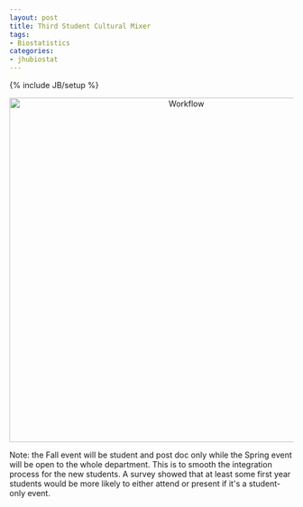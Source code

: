 ```yaml
---
layout: post
title: Third Student Cultural Mixer
tags:
- Biostatistics
categories:
- jhubiostat
---
```

{% include JB/setup %}


<center>
<a href="http://lcolladotor.github.io/figs/2013-11-20-StudentMixer3/ad-03_v1.png"><img src="http://lcolladotor.github.io/figs/2013-11-20-StudentMixer3/ad-03_v1.png" alt="Workflow" style="width: 612px;"/></a>
</center>


Note: the Fall event will be student and post doc only while the Spring event will be open to the whole department. This is to smooth the integration process for the new students. A survey showed that at least some first year students would be more likely to either attend or present if it's a student-only event.



